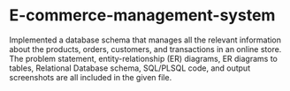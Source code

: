 # E-commerce-management-system
Implemented a database schema that manages all the relevant information about the products, orders, customers, and transactions in an online store.
The problem statement, entity-relationship (ER) diagrams, ER diagrams to tables, Relational Database schema, SQL/PLSQL code, and output screenshots are all included in the given file.
